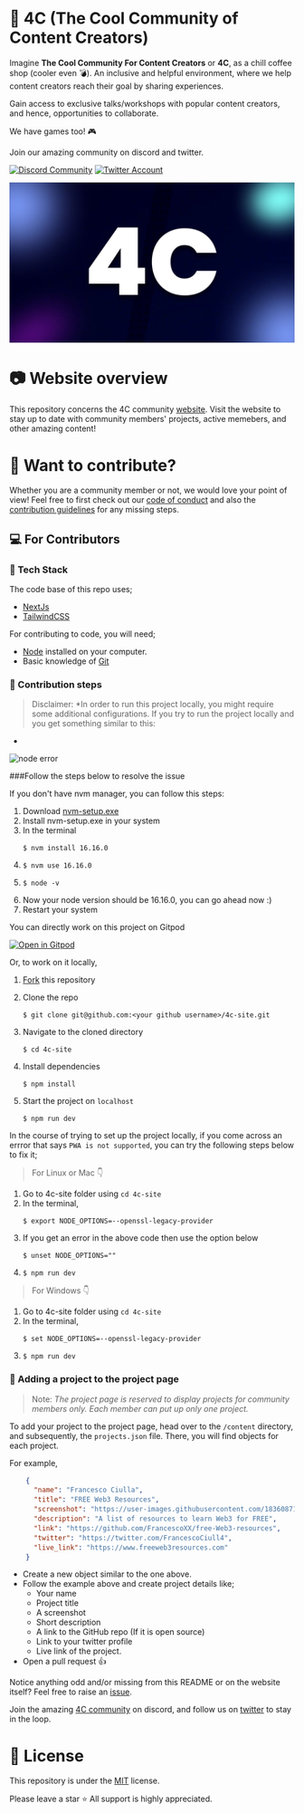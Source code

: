 # :gem: 4C (The Cool Community of Content Creators)

Imagine **The Cool Community For Content Creators** or **4C**, as a chill coffee shop (cooler even :bomb:). An inclusive and helpful environment, where we help content creators reach their goal by sharing experiences. 

Gain access to exclusive talks/workshops with popular content creators, and hence, opportunities to collaborate.

We have games too! :video_game: 

Join our amazing community on discord and twitter.

<a href="https://discord.com/invite/cRjhjFRRre"><img src="https://cdn.worldvectorlogo.com/logos/discord-6.svg" title="Discord" alt="Discord Community" width="40"/></a> <a href="https://twitter.com/4ccommunityhq"><img src="https://cdn.worldvectorlogo.com/logos/twitter-6.svg" title="Twitter" alt="Twitter Account" width="40"/></a> 

<img src='./mediakit/4c_banner.jpg' alt='4C logo'>

# :camera: Website overview
This repository concerns the 4C community [website](https://www.4c.rocks/). Visit the website to stay up to date with community members' projects, active memebers, and other amazing content!

# :tada: Want to contribute?
Whether you are a community member or not, we would love your point of view! Feel free to first check out our [code of conduct](https://github.com/FrancescoXX/4c-site/blob/main/CODE_OF_CONDUCT.md) and also the [contribution guidelines](https://github.com/FrancescoXX/4c-site/blob/main/CONTRIBUTING.md) for any missing steps.

## :computer: For Contributors

### :bookmark: Tech Stack
The code base of this repo uses;

- [NextJs](https://nextjs.org/)
- [TailwindCSS](https://tailwindcss.com/)

For contributing to code, you will need; 

- [Node](https://nodejs.org/en/) installed on your computer.
- Basic knowledge of [Git](https://git-scm.com/)

### :bookmark: Contribution steps

> Disclaimer: *In order to run this project locally, you might require some additional configurations. 
If you try to run the project locally and you get something similar to this: 
*

<img src='https://media.discordapp.net/attachments/881808811344683028/1051093955518935060/image.png' alt='node error'>


###Follow the steps below to resolve the issue

If you don't have nvm manager, you can follow this steps:
1.  Download [nvm-setup.exe](https://github.com/coreybutler/nvm-windows/releases)
2.  Install nvm-setup.exe in your system
3.  In the terminal
    ```console
    $ nvm install 16.16.0
    ```
4.  ```console
    $ nvm use 16.16.0
    ``` 
5.  ```console
    $ node -v
    ``` 
6.  Now your node version should be 16.16.0, you can go ahead now :)
7.  Restart your system


You can directly work on this project on Gitpod

[![Open in Gitpod](https://gitpod.io/button/open-in-gitpod.svg)](https://gitpod.io/#https://github.com/FrancescoXX/4c-site)

Or, to work on it locally,

1.  [Fork](https://github.com/FrancescoXX/4c-site) this repository

2.  Clone the repo
    ```console
    $ git clone git@github.com:<your github username>/4c-site.git
    ```

3.  Navigate to the cloned directory
    ```console
    $ cd 4c-site
    ```

4.  Install dependencies
    ```console
    $ npm install
    ```

5.  Start the project on `localhost`
    ```console
    $ npm run dev
    ```   

In the course of trying to set up the project locally, if you come across an errror that says `PWA is not supported`, you can try the following steps below to fix it;
> For Linux or Mac 👇   
1.   Go to 4c-site folder using `cd 4c-site`
2.  In the terminal,  
    ```console
    $ export NODE_OPTIONS=--openssl-legacy-provider
    ```
3.  If you get an error in the above code then use the option below    
    ```console
    $ unset NODE_OPTIONS=""
    ```
4.  ```console
    $ npm run dev 
    ```
> For Windows 👇 
1.  Go to 4c-site folder using `cd 4c-site`
2.  In the terminal,  
    ```console
    $ set NODE_OPTIONS=--openssl-legacy-provider
    ```
3.  ```console
    $ npm run dev 
    ```

### :bookmark: Adding a project to the project page
> Note: *The project page is reserved to display projects for community members only. Each member can put up only one project.*

To add your project to the project page, head over to the `/content` directory, and subsequently, the `projects.json` file. There, you will find objects for each project.

For example,

```json
    {
      "name": "Francesco Ciulla",
      "title": "FREE Web3 Resources",
      "screenshot": "https://user-images.githubusercontent.com/18360871/199210192-f5599a23-f0b1-49ff-9c52-2554a72a2c14.png",
      "description": "A list of resources to learn Web3 for FREE",
      "link": "https://github.com/FrancescoXX/free-Web3-resources",
      "twitter": "https://twitter.com/FrancescoCiull4",
      "live_link": "https://www.freeweb3resources.com"
    }
```

- Create a new object similar to the one above. 
- Follow the example above and create project details like;
    - Your name
    - Project title
    - A screenshot
    - Short description
    - A link to the GitHub repo (If it is open source)
    - Link to your twitter profile
    - Live link of the project.
- Open a pull request :+1: 

Notice anything odd and/or missing from this README or on the website itself? Feel free to raise an [issue](https://github.com/FrancescoXX/4c-site/issues). 

Join the amazing [4C community](https://discord.com/invite/cRjhjFRRre) on discord, and follow us on [twitter](https://twitter.com/4ccommunityhq) to stay in the loop.

# :key: License

This repository is under the [MIT](./LICENSE) license.

Please leave a star :star: All support is highly appreciated.
